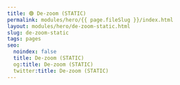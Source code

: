 ```yaml
---
title: 🟢 De-zoom (STATIC)
permalink: modules/hero/{{ page.fileSlug }}/index.html
layout: modules/hero/de-zoom-static.html
slug: de-zoom-static
tags: pages
seo:
  noindex: false
  title: De-zoom (STATIC)
  og:title: De-zoom (STATIC)
  twitter:title: De-zoom (STATIC)
---
```



